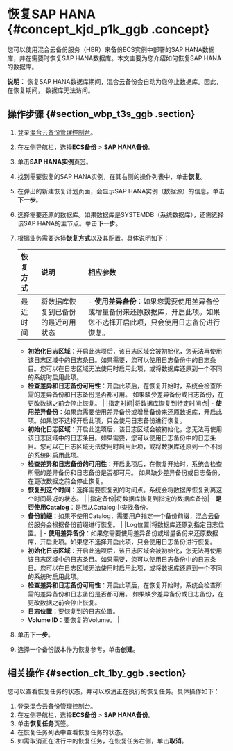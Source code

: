 # 恢复SAP HANA {#concept_kjd_p1k_ggb .concept}

您可以使用混合云备份服务（HBR）来备份ECS实例中部署的SAP HANA数据库，并在需要时恢复SAP HANA数据库。本文主要为您介绍如何恢复SAP HANA的数据库。

**说明：** 恢复SAP HANA数据库期间，混合云备份会自动为您停止数据库。因此，在恢复期间， 数据库无法访问。

## 操作步骤 {#section_wbp_t3s_ggb .section}

1.  登录[混合云备份管理控制台](https://hbr.console.aliyun.com)。
2.  在左侧导航栏，选择**ECS备份** \> **SAP HANA备份**。
3.  单击**SAP HANA实例**页签。
4.  找到需要恢复的SAP HANA实例，在其右侧的操作列表中，单击**恢复**。
5.  在弹出的新建恢复计划页面，会显示SAP HANA实例（数据源）的信息，单击**下一步**。
6.  选择需要还原的数据库。如果数据库是SYSTEMDB（系统数据库），还需选择该SAP HANA的主节点。单击**下一步**。
7.  根据业务需要选择**恢复方式**以及其配置。具体说明如下：

    |恢复方式|说明|相应参数|
    |:---|:-|:---|
    |最近时间|将数据库恢复到已备份的最近可用状态|     -   **使用差异备份**：如果您需要使用差异备份或增量备份来还原数据库，开启此项。如果您不选择开启此项，只会使用日志备份进行恢复。
    -   **初始化日志区域**：开启此选项后，该日志区域会被初始化，您无法再使用该日志区域中的日志条目。如果需要，您可以使用日志备份中的日志条目。您可以在日志区域无法使用时启用此项，或将数据库还原到一个不同的系统时启用此项。
    -   **检查差异和日志备份可用性**：开启此项后，在恢复开始时，系统会检查所需的差异备份和日志备份是否都可用。 如果缺少差异备份或日志备份，在更改数据之前会停止恢复。
 |
    |指定时间|将数据库恢复到特定时间点|     -   **使用差异备份**：如果您需要使用差异备份或增量备份来还原数据库，开启此项。如果您不选择开启此项，只会使用日志备份进行恢复。
    -   **初始化日志区域**：开启此选项后，该日志区域会被初始化，您无法再使用该日志区域中的日志条目。如果需要，您可以使用日志备份中的日志条目。您可以在日志区域无法使用时启用此项，或将数据库还原到一个不同的系统时启用此项。
    -   **检查差异和日志备份的可用性**：开启此项后，在恢复开始时，系统会检查所需的差异备份和日志备份是否都可用。 如果缺少差异备份或日志备份，在更改数据之前会停止恢复。
    -   **恢复到这个时间**：选择需要恢复到的时间点。系统会将数据库恢复到离这个时间最近的状态。
 |
    |指定备份|将数据库恢复到指定的数据库备份|     -   **是否使用Catalog**：是否从Catalog中查找备份。
    -   **备份前缀**：如果不使用Catalog，需要用户指定一个备份前缀，混合云备份服务会根据备份前缀进行恢复。
 |
    |Log位置|将数据库还原到指定日志位置。|     -   **使用差异备份**：如果您需要使用差异备份或增量备份来还原数据库，开启此项。如果您不选择开启此项，只会使用日志备份进行恢复。
    -   **初始化日志区域**：开启此选项后，该日志区域会被初始化，您无法再使用该日志区域中的日志条目。如果需要，您可以使用日志备份中的日志条目。您可以在日志区域无法使用时启用此项，或将数据库还原到一个不同的系统时启用此项。
    -   **检查差异和日志备份可用性**：开启此项后，在恢复开始时，系统会检查所需的差异备份和日志备份是否都可用。 如果缺少差异备份或日志备份，在更改数据之前会停止恢复。
    -   **日志位置**：要恢复到的日志位置。
    -   **Volume ID**：要恢复的Volume。
 |

8.  单击**下一步**。
9.  选择一个备份版本作为恢复参考，单击**创建**。

## 相关操作 {#section_clt_1by_ggb .section}

您可以查看恢复任务的状态，并可以取消正在执行的恢复任务。具体操作如下：

1.  登录[混合云备份管理控制台](https://hbr.console.aliyun.com)。
2.  在左侧导航栏，选择**ECS备份** \> **SAP HANA备份**。
3.  单击**恢复任务**页签。
4.  在恢复任务列表中查看恢复任务的状态。
5.  如需取消正在进行中的恢复任务，在恢复任务右侧，单击**取消**。

